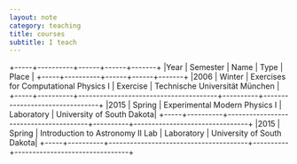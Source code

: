 ```yaml
---
layout: note
category: teaching
title: courses
subtitle: I teach
---
```


+-----+----------+------+------+-------+
|Year | Semester | Name | Type | Place |
+-----+----------+------+------+-------+
|2006 | Winter   | Exercises for Computational Physics I | Exercise | Technische Universität München |
+-----+----------+---------------------------------------+----------+--------------------------------+
|2015 | Spring   | Experimental Modern Physics I | Laboratory | University of South Dakota|
+-----+----------+---------------------------------------+----------+--------------------------------+
|2015 | Spring   | Introduction to Astronomy II Lab | Laboratory | University of South Dakota|
+-----+----------+---------------------------------------+----------+--------------------------------+


